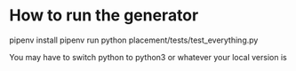  # How to run the generator
pipenv install
pipenv run python placement/tests/test_everything.py

You may have to switch python to python3 or whatever your local version is